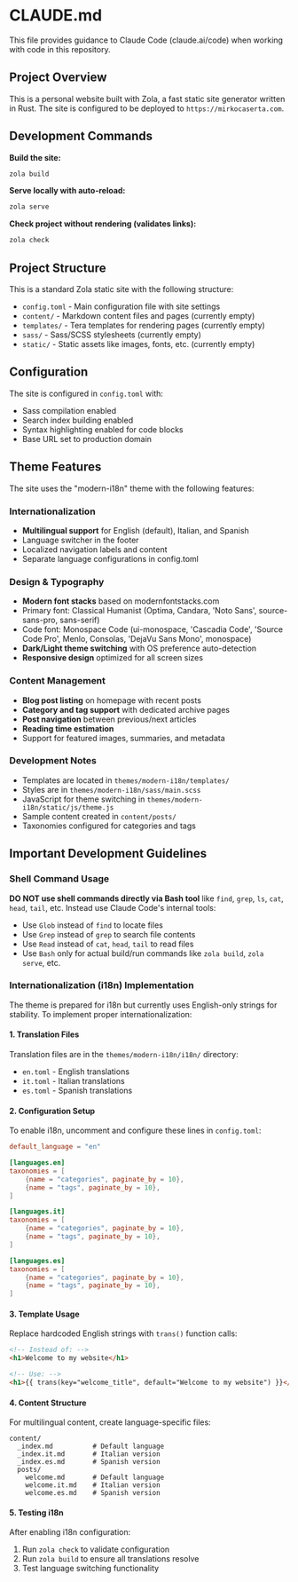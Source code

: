 # CLAUDE.md

This file provides guidance to Claude Code (claude.ai/code) when working with code in this repository.

## Project Overview

This is a personal website built with Zola, a fast static site generator written in Rust. The site is configured to be deployed to `https://mirkocaserta.com`.

## Development Commands

**Build the site:**
```bash
zola build
```

**Serve locally with auto-reload:**
```bash
zola serve
```

**Check project without rendering (validates links):**
```bash
zola check
```

## Project Structure

This is a standard Zola static site with the following structure:

- `config.toml` - Main configuration file with site settings
- `content/` - Markdown content files and pages (currently empty)
- `templates/` - Tera templates for rendering pages (currently empty)
- `sass/` - Sass/SCSS stylesheets (currently empty)
- `static/` - Static assets like images, fonts, etc. (currently empty)

## Configuration

The site is configured in `config.toml` with:
- Sass compilation enabled
- Search index building enabled  
- Syntax highlighting enabled for code blocks
- Base URL set to production domain

## Theme Features

The site uses the "modern-i18n" theme with the following features:

### Internationalization
- **Multilingual support** for English (default), Italian, and Spanish
- Language switcher in the footer
- Localized navigation labels and content
- Separate language configurations in config.toml

### Design & Typography  
- **Modern font stacks** based on modernfontstacks.com
- Primary font: Classical Humanist (Optima, Candara, 'Noto Sans', source-sans-pro, sans-serif)
- Code font: Monospace Code (ui-monospace, 'Cascadia Code', 'Source Code Pro', Menlo, Consolas, 'DejaVu Sans Mono', monospace)
- **Dark/Light theme switching** with OS preference auto-detection
- **Responsive design** optimized for all screen sizes

### Content Management
- **Blog post listing** on homepage with recent posts
- **Category and tag support** with dedicated archive pages
- **Post navigation** between previous/next articles
- **Reading time estimation**
- Support for featured images, summaries, and metadata

### Development Notes

- Templates are located in `themes/modern-i18n/templates/`
- Styles are in `themes/modern-i18n/sass/main.scss`
- JavaScript for theme switching in `themes/modern-i18n/static/js/theme.js`
- Sample content created in `content/posts/` 
- Taxonomies configured for categories and tags

## Important Development Guidelines

### Shell Command Usage

**DO NOT use shell commands directly via Bash tool** like `find`, `grep`, `ls`, `cat`, `head`, `tail`, etc. Instead use Claude Code's internal tools:

- Use `Glob` instead of `find` to locate files
- Use `Grep` instead of `grep` to search file contents  
- Use `Read` instead of `cat`, `head`, `tail` to read files
- Use `Bash` only for actual build/run commands like `zola build`, `zola serve`, etc.

### Internationalization (i18n) Implementation

The theme is prepared for i18n but currently uses English-only strings for stability. To implement proper internationalization:

#### 1. Translation Files
Translation files are in the `themes/modern-i18n/i18n/` directory:
- `en.toml` - English translations
- `it.toml` - Italian translations  
- `es.toml` - Spanish translations

#### 2. Configuration Setup
To enable i18n, uncomment and configure these lines in `config.toml`:
```toml
default_language = "en"

[languages.en]
taxonomies = [
    {name = "categories", paginate_by = 10},
    {name = "tags", paginate_by = 10},
]

[languages.it]
taxonomies = [
    {name = "categories", paginate_by = 10},
    {name = "tags", paginate_by = 10},
]

[languages.es]  
taxonomies = [
    {name = "categories", paginate_by = 10},
    {name = "tags", paginate_by = 10},
]
```

#### 3. Template Usage
Replace hardcoded English strings with `trans()` function calls:
```html
<!-- Instead of: -->
<h1>Welcome to my website</h1>

<!-- Use: -->
<h1>{{ trans(key="welcome_title", default="Welcome to my website") }}</h1>
```

#### 4. Content Structure
For multilingual content, create language-specific files:
```
content/
  _index.md          # Default language
  _index.it.md       # Italian version
  _index.es.md       # Spanish version
  posts/
    welcome.md       # Default language
    welcome.it.md    # Italian version  
    welcome.es.md    # Spanish version
```

#### 5. Testing i18n
After enabling i18n configuration:
1. Run `zola check` to validate configuration
2. Run `zola build` to ensure all translations resolve
3. Test language switching functionality